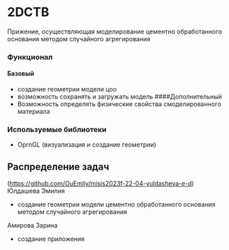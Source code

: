 # 2DCTB
Прижение, осуществляющая моделирование цементно обработанного основания методом случайного агрегирования

### Функционал

#### Базовый
  * создание геометрии модели цоо
  * возможность сохранять и загружать модель
####Дополнительный
  * Возможность определять физические свойства смоделированного материала

  
### Используемые библиотеки

* OprnGL (визуализация и создание геометрии)


## Распределение задач

(https://github.com/OuEmily/misis2023f-22-04-yuldasheva-e-d)
Юлдашева Эмилия
- создание геометрии модели цементно обработанного основания методом случайного агрегирования

Амирова Зарина
- создание приложения
